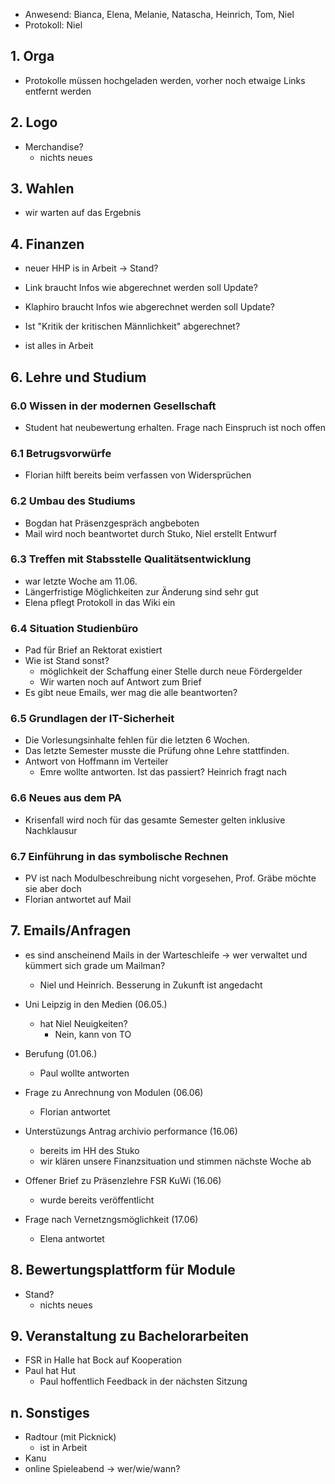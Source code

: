 ---
---

- Anwesend: Bianca, Elena, Melanie, Natascha, Heinrich, Tom, Niel
- Protokoll: Niel

## 1. Orga

- Protokolle müssen hochgeladen werden, vorher noch etwaige Links entfernt werden

## 2. Logo

- Merchandise?
  - nichts neues

## 3. Wahlen

- wir warten auf das Ergebnis

## 4. Finanzen

- neuer HHP is in Arbeit -> Stand?
- Link braucht Infos wie abgerechnet werden soll Update?
- Klaphiro braucht Infos wie abgerechnet werden soll Update?
- Ist "Kritik der kritischen Männlichkeit" abgerechnet?

- ist alles in Arbeit

## 6. Lehre und Studium

### 6.0 Wissen in der modernen Gesellschaft

- Student hat neubewertung erhalten. Frage nach Einspruch ist noch offen

### 6.1 Betrugsvorwürfe

- Florian hilft bereits beim verfassen von Widersprüchen

### 6.2 Umbau des Studiums

- Bogdan hat Präsenzgespräch angbeboten
- Mail wird noch beantwortet durch Stuko, Niel erstellt Entwurf

### 6.3 Treffen mit Stabsstelle Qualitätsentwicklung

- war letzte Woche am 11.06.
- Längerfristige Möglichkeiten zur Änderung sind sehr gut
- Elena pflegt Protokoll in das Wiki ein

### 6.4 Situation Studienbüro

- Pad für Brief an Rektorat existiert
- Wie ist Stand sonst?
  - möglichkeit der Schaffung einer Stelle durch neue Fördergelder
  - Wir warten noch auf Antwort zum Brief
- Es gibt neue Emails, wer mag die alle beantworten?

### 6.5 Grundlagen der IT-Sicherheit

- Die Vorlesungsinhalte fehlen für die letzten 6 Wochen.
- Das letzte Semester musste die Prüfung ohne Lehre stattfinden.
- Antwort von Hoffmann im Verteiler
  - Emre wollte antworten. Ist das passiert? Heinrich fragt nach

### 6.6 Neues aus dem PA

- Krisenfall wird noch für das gesamte Semester gelten inklusive Nachklausur

### 6.7 Einführung in das symbolische Rechnen

- PV ist nach Modulbeschreibung nicht vorgesehen, Prof. Gräbe möchte sie aber doch
- Florian antwortet auf Mail

## 7. Emails/Anfragen

- es sind anscheinend Mails in der Warteschleife -> wer verwaltet und kümmert sich grade um Mailman?
  - Niel und Heinrich. Besserung in Zukunft ist angedacht
- Uni Leipzig in den Medien (06.05.)
  - hat Niel Neuigkeiten?
    - Nein, kann von TO
- Berufung (01.06.)

  - Paul wollte antworten

- Frage zu Anrechnung von Modulen (06.06)
  - Florian antwortet
- Unterstüzungs Antrag archivio performance (16.06)
  - bereits im HH des Stuko
  - wir klären unsere Finanzsituation und stimmen nächste Woche ab
- Offener Brief zu Präsenzlehre FSR KuWi (16.06)
  - wurde bereits veröffentlicht
- Frage nach Vernetzngsmöglichkeit (17.06)
  - Elena antwortet

## 8. Bewertungsplattform für Module

- Stand?
  - nichts neues

## 9. Veranstaltung zu Bachelorarbeiten

- FSR in Halle hat Bock auf Kooperation
- Paul hat Hut
  - Paul hoffentlich Feedback in der nächsten Sitzung

## n. Sonstiges

- Radtour (mit Picknick)
  - ist in Arbeit
- Kanu
- online Spieleabend -> wer/wie/wann?

